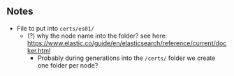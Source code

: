 ## Notes

- File to put into `certs/es01/`
  - (?) why the node name into the folder? see here: https://www.elastic.co/guide/en/elasticsearch/reference/current/docker.html
    - Probably during generations into the `/certs/` folder we create one folder per node?
